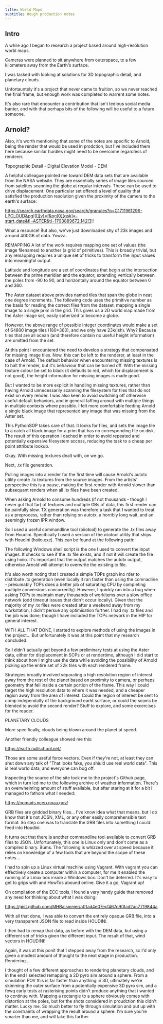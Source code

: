 ```yaml
---
title: World Maps
subtitle: Rough production notes
---
```

## Intro
A while ago I began to research a project based around high-resolution world maps.

Cameras were planned to sit anywhere from outerspace, to a few kilometers away from the Earth's surface. 

I was tasked with looking at solutions for 3D topographic detail, and planetary clouds.

Unfortauntely it's a project that never came to fruition, so we never reached the final frame, but enough work was completed to warrent some notes.

It's also rare that encounter a contribution that isn't tedious social media banter, and with that perhaps bits of the following will be useful to a future someone.

## Arnold?
Also, it's worth mentioning that some of the notes are specific to Arnold, being the render that would be used in prodction, but I've included them here because similar hurdles might need to be overcome regardless of renderer.


Topographic Detail - Digital Elevation Model - DEM

A helpful colleague pointed me toward DEM data sets that are available from the NASA website. They are essentially series of image tiles sourced from satelites scanning the globe at regular intervals. These can be used to drive displacement. One particular set offered a level of quality that satisfied the production resolution given the proximity of the camera to the earth's surface:

https://search.earthdata.nasa.gov/search/granules?p=C1711961296-LPCLOUD&pg[0][v]=f&pg[0][gsk]=-start_date&fi=ASTER&tl=1703889672.142!3!!

What a resource! But also, we've just downloaded shy of 23k images and around 400GB of data. Yowza.

REMAPPING
A lot of the work requires mapping one set of values (the image filenames) to another (a grid of primitives). This is broadly trivial, but any remapping requires a unique set of tricks to transform the input values into meaningful output.

Latitude and longitude are a set of coordinates that begin at the intersection between the prime meridian and the equator, extending vertically between the poles from -90 to 90, and horizontally around the equator between 0 and 360.

The Aster dataset above provides named tiles that span the globe in neat one degree increments. The following code uses the primitive number as the basis for reading the correct files from the dataset, mapping a single image to a single prim in the grid. This gives us a 2D world map made from the Aster image set, easily spherized to become a globe.

However, the above range of possible integer coordinates would make a set of 64800 image tiles (180*360), and we only have 23k(ish). Why? Because tiles that are all ocean (and therefore contain no useful height information) are omitted from the set.

At this point I encountered the need to develop a strategy that compensated for missing image tiles. Now, this can be left to the renderer, at least in the case of Arnold. The default behavior when encountering missing textures is to halt the render, but it's behaviour that can be turned off. With the missing texture colour be set to black (it defaults to red, which for displacement is not good), the height information for missing images is made good.

But I wanted to be more explicit in handling missing textures, rather than having Arnold unnecessarily scanning the filesystem for tiles that do not exist on every render. I was also keen to avoid switching off otherwise useful default behaviors, and in general faffing aronud with multiple things in multiple contexts where possible. I felt more comfortable feeding Arnold a single black image that represented any image that was missing from the Aster set.

This PythonSOP takes care of that. It looks for files, and sets the image tile to a catch all black image for a prim that has no corresponding file on disk. The result of this operation I cached in order to avoid repeated and potentially expensive filesystem access, reducing the task to a cheap per point attribute lookup.

Okay. With missing textures dealt with, on we go.

Next, .tx file generation.

Pulling images into a render for the first time will cause Arnold's autotx utility create .tx textures from the source images. From the artists' perspective this is a pause, making the first render with Arnold slower than subsequant renders when all .tx files have been created.

When asking Arnold to consume hundreds (if not thousands - though I never got that far) of textures and multiple GBs of data, this first render can be painfully slow. TX generation was therefore a task that I wanted to treat as a preprocess, rather than relying on autotx, a horribly long wait, and an seemingly frozen IPR window.

So I used a useful commandline tool (oiiotool) to generate the .tx files away from Houdini. Specifically I used a version of the oiiotool utility that ships with Houdini (hoiio.exe). This can be found at the following path:

The following Windows shell script is the one I used to convert the input images. It checks to see if the .tx file exists, and if not it will create the file using hoiio. It's important that the output matches the autotx output, otherwise Arnold will attempt to overwrite the existing.tx file.

It's also worth noting that I created a simple TOPs graph ino rder to distribute .tx generation (even locally it ran faster than using the comnadline - presumably TOPs does a better job of saturating CPU by completing multiple conversions concurrently). However, I quickly ran into a bug when asking TOPs to maintain many thousands of workitems over a slow office network (odd timeout issues that didn't occur locally). Given that the majority of my .tx files were created after a weekend away from my workstation, I didn't persue any optimisation further. I had my .tx files and the job was done; though I have included the TOPs network in the HIP for general interest.

WITH ALL THAT DONE, I started to explore methods of using the images in the project... But unfortunately it was at this point that my research concluded.

So I didn't actually get beyond a few preliminary tests at using the Aster data, either for displacement in SOPs or at rendertime, although I did start to think about how I might use the data while avoiding the possibility of Arnold picking up the entire set of 22k tiles with each rendered frame.

Strategies broadly involved separating a high resolution region of interest away from the rest of the planet based on proximity to camera, or perhaps geometry that fell inside a certain portion of the frame. This way I could target the high resolution data to where it was needed, and a cheaper region away from the area of interest. Could the region of interest be sent to comp independatly of the background earht surface, or could the seams be blended to avoid the second render? Stuff to explore, and some excercises for the reader.


PLANETARY CLOUDS

More specifically, clouds being blown around the planet at speed.

Another friendly colleague showed me this:

https://earth.nullschool.net/

Those are some useful force vectors. Even if they're not, at least they can shut down any talk of "That looks fake, you shiuld use real world data". This is real world data, and everyone can bog off.

Inspecting the source of the site took me to the project's Github page, which in turn led me to the following archive of weather information. There's an overwhelming amount of stuff available, but after staring at it for a bit I managed to fathom what I needed:

https://nomads.ncep.noaa.gov/

GRB files are gridded binary files... I've know idea what that means, but I do know that it's not JOSN, XML, or any other easily comprehensible text format. So step one was to translate the GRB files into something I could feed into Houdini. 

It turns out that there is another commandline tool available to convert GRB files to JSON. Unfortunately, this one is Linux only and don't come as a compiled binary. Bums. The following is whizzed over at speed because it relies on knowledge of a few tools that are beyond the scope of these notes... 

I had to spin up a Linux virtual machine using Vagrant. With vagrant you can effectively create a computer within a computer, for me it enabled the running of a Linux box inside a Windows box. Don't be deterred. It's easy to get to grips with and HowTos abound online. Give it a go, Vagrant up!

On compilation of the ECC tools, I found a very handy guide that removed any need for thinking about what I was doing:

https://gist.github.com/MHBalsmeier/a01ad4e07ecf467c90fad2ac7719844a

With all that done, I was able to convert the entirely opaque GRB file, into a very transparent JSON file to read inside HOUDINI.

I then had to remap that data, as before with the DEM data, but using a different set of tricks given the different input. The result of that, wind vectors in HOUDINI!

Again, it was at this ponit that I stepped away from the research, so I'd only given a modest amount of thought to the next stage in production. Rendering...

I thought of a few different approaches to rendering planetary clouds, and in the end I selected remapping a 2D pyro sim around a sphere. From a simulation POV this is far faster than anything in 3D, ultimately we're skimming the outer surface from a potentially expensive 3D pyro sim, and a fewq early tests at rasterising points didn't produce anything that i wanted to continue with. Mapping a rectangle to a sphere obviously comes with distortion at the poles, but for the shots considered in proudction this didn't matter. Lucky me. So much better to fly through simulation and put up with the constraints of wrapping the result around a sphere. I'm sure you're smarter than me, and will take this further